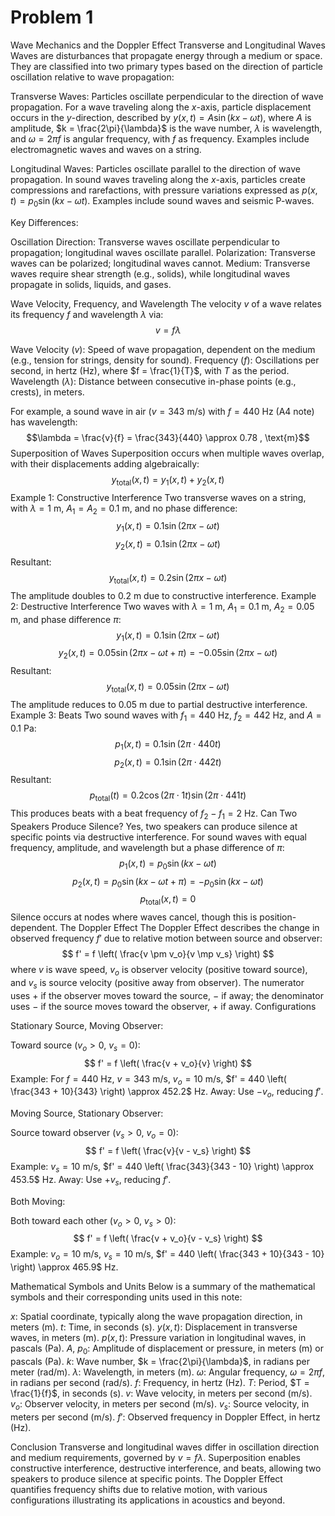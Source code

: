 # Problem 1

Wave Mechanics and the Doppler Effect
Transverse and Longitudinal Waves
Waves are disturbances that propagate energy through a medium or space. They are classified into two primary types based on the direction of particle oscillation relative to wave propagation:

Transverse Waves: Particles oscillate perpendicular to the direction of wave propagation. For a wave traveling along the $x$-axis, particle displacement occurs in the $y$-direction, described by $y(x,t) = A \sin(kx - \omega t)$, where $A$ is amplitude, $k = \frac{2\pi}{\lambda}$ is the wave number, $\lambda$ is wavelength, and $\omega = 2\pi f$ is angular frequency, with $f$ as frequency. Examples include electromagnetic waves and waves on a string.

Longitudinal Waves: Particles oscillate parallel to the direction of wave propagation. In sound waves traveling along the $x$-axis, particles create compressions and rarefactions, with pressure variations expressed as $p(x,t) = p_0 \sin(kx - \omega t)$. Examples include sound waves and seismic P-waves.


Key Differences:

Oscillation Direction: Transverse waves oscillate perpendicular to propagation; longitudinal waves oscillate parallel.
Polarization: Transverse waves can be polarized; longitudinal waves cannot.
Medium: Transverse waves require shear strength (e.g., solids), while longitudinal waves propagate in solids, liquids, and gases.

Wave Velocity, Frequency, and Wavelength
The velocity $v$ of a wave relates its frequency $f$ and wavelength $\lambda$ via:
$$v = f \lambda$$

Wave Velocity ($v$): Speed of wave propagation, dependent on the medium (e.g., tension for strings, density for sound).
Frequency ($f$): Oscillations per second, in hertz (Hz), where $f = \frac{1}{T}$, with $T$ as the period.
Wavelength ($\lambda$): Distance between consecutive in-phase points (e.g., crests), in meters.

For example, a sound wave in air ($v = 343$ m/s) with $f = 440$ Hz (A4 note) has wavelength:
$$\lambda = \frac{v}{f} = \frac{343}{440} \approx 0.78 , \text{m}$$
Superposition of Waves
Superposition occurs when multiple waves overlap, with their displacements adding algebraically:
$$ y_{\text{total}}(x,t) = y_1(x,t) + y_2(x,t) $$
Example 1: Constructive Interference
Two transverse waves on a string, with $\lambda = 1$ m, $A_1 = A_2 = 0.1$ m, and no phase difference:
$$y_1(x,t) = 0.1 \sin(2\pi x - \omega t) $$$$ y_2(x,t) = 0.1 \sin(2\pi x - \omega t)$$
Resultant:
$$ y_{\text{total}}(x,t) = 0.2 \sin(2\pi x - \omega t) $$
The amplitude doubles to 0.2 m due to constructive interference.
Example 2: Destructive Interference
Two waves with $\lambda = 1$ m, $A_1 = 0.1$ m, $A_2 = 0.05$ m, and phase difference $\pi$:
$$ y_1(x,t) = 0.1 \sin(2\pi x - \omega t) $$$$ y_2(x,t) = 0.05 \sin(2\pi x - \omega t + \pi) = -0.05 \sin(2\pi x - \omega t) $$
Resultant:
$$ y_{\text{total}}(x,t) = 0.05 \sin(2\pi x - \omega t) $$
The amplitude reduces to 0.05 m due to partial destructive interference.
Example 3: Beats
Two sound waves with $f_1 = 440$ Hz, $f_2 = 442$ Hz, and $A = 0.1$ Pa:
$$ p_1(x,t) = 0.1 \sin(2\pi \cdot 440 t) $$$$ p_2(x,t) = 0.1 \sin(2\pi \cdot 442 t) $$
Resultant:
$$ p_{\text{total}}(t) = 0.2 \cos(2\pi \cdot 1 t) \sin(2\pi \cdot 441 t) $$
This produces beats with a beat frequency of $f_2 - f_1 = 2$ Hz.
Can Two Speakers Produce Silence?
Yes, two speakers can produce silence at specific points via destructive interference. For sound waves with equal frequency, amplitude, and wavelength but a phase difference of $\pi$:
$$ p_1(x,t) = p_0 \sin(kx - \omega t) $$$$ p_2(x,t) = p_0 \sin(kx - \omega t + \pi) = -p_0 \sin(kx - \omega t) $$
$$ p_{\text{total}}(x,t) = 0 $$
Silence occurs at nodes where waves cancel, though this is position-dependent.
The Doppler Effect
The Doppler Effect describes the change in observed frequency $f'$ due to relative motion between source and observer:
$$ f' = f \left( \frac{v \pm v_o}{v \mp v_s} \right) $$
where $v$ is wave speed, $v_o$ is observer velocity (positive toward source), and $v_s$ is source velocity (positive away from observer). The numerator uses $+$ if the observer moves toward the source, $-$ if away; the denominator uses $-$ if the source moves toward the observer, $+$ if away.
Configurations

Stationary Source, Moving Observer:

Toward source ($v_o > 0$, $v_s = 0$):$$ f' = f \left( \frac{v + v_o}{v} \right) $$Example: For $f = 440$ Hz, $v = 343$ m/s, $v_o = 10$ m/s, $f' = 440 \left( \frac{343 + 10}{343} \right) \approx 452.2$ Hz.
Away: Use $-v_o$, reducing $f'$.


Moving Source, Stationary Observer:

Source toward observer ($v_s > 0$, $v_o = 0$):$$ f' = f \left( \frac{v}{v - v_s} \right) $$Example: $v_s = 10$ m/s, $f' = 440 \left( \frac{343}{343 - 10} \right) \approx 453.5$ Hz.
Away: Use $+v_s$, reducing $f'$.


Both Moving:

Both toward each other ($v_o > 0$, $v_s > 0$):$$ f' = f \left( \frac{v + v_o}{v - v_s} \right) $$Example: $v_o = 10$ m/s, $v_s = 10$ m/s, $f' = 440 \left( \frac{343 + 10}{343 - 10} \right) \approx 465.9$ Hz.



Mathematical Symbols and Units
Below is a summary of the mathematical symbols and their corresponding units used in this note:

$x$: Spatial coordinate, typically along the wave propagation direction, in meters (m).
$t$: Time, in seconds (s).
$y(x,t)$: Displacement in transverse waves, in meters (m).
$p(x,t)$: Pressure variation in longitudinal waves, in pascals (Pa).
$A$, $p_0$: Amplitude of displacement or pressure, in meters (m) or pascals (Pa).
$k$: Wave number, $k = \frac{2\pi}{\lambda}$, in radians per meter (rad/m).
$\lambda$: Wavelength, in meters (m).
$\omega$: Angular frequency, $\omega = 2\pi f$, in radians per second (rad/s).
$f$: Frequency, in hertz (Hz).
$T$: Period, $T = \frac{1}{f}$, in seconds (s).
$v$: Wave velocity, in meters per second (m/s).
$v_o$: Observer velocity, in meters per second (m/s).
$v_s$: Source velocity, in meters per second (m/s).
$f'$: Observed frequency in Doppler Effect, in hertz (Hz).

Conclusion
Transverse and longitudinal waves differ in oscillation direction and medium requirements, governed by $v = f \lambda$. Superposition enables constructive interference, destructive interference, and beats, allowing two speakers to produce silence at specific points. The Doppler Effect quantifies frequency shifts due to relative motion, with various configurations illustrating its applications in acoustics and beyond.

